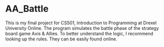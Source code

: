 # AA_Battle
This is my final project for CS501, Introduction to Programming at Drexel University Online.
The program simulates the battle phase of the strategy board game Axis & Allies. To better understand the logic, I recommend looking up the rules. They can be easily found online.
